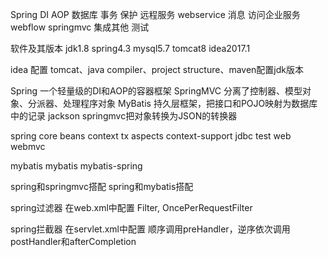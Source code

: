 Spring
	DI
	AOP
	数据库
	事务
	保护
	远程服务
	webservice
	消息
	访问企业服务
	webflow
	springmvc
	集成其他
	测试
	
	
软件及其版本
	jdk1.8
	spring4.3
	mysql5.7
	tomcat8
	idea2017.1

idea 配置 tomcat、java compiler、project structure、maven配置jdk版本

Spring 一个轻量级的DI和AOP的容器框架
SpringMVC 分离了控制器、模型对象、分派器、处理程序对象
MyBatis 持久层框架，把接口和POJO映射为数据库中的记录
jackson springmvc把对象转换为JSON的转换器

spring
	core
	beans
	context
	tx
	aspects
	context-support
	jdbc
	test
	web
	webmvc
	
mybatis
	mybatis
	mybatis-spring
	
spring和springmvc搭配
spring和mybatis搭配

spring过滤器
	在web.xml中配置
	Filter, OncePerRequestFilter
	
spring拦截器
	在servlet.xml中配置
	顺序调用preHandler，逆序依次调用postHandler和afterCompletion
	